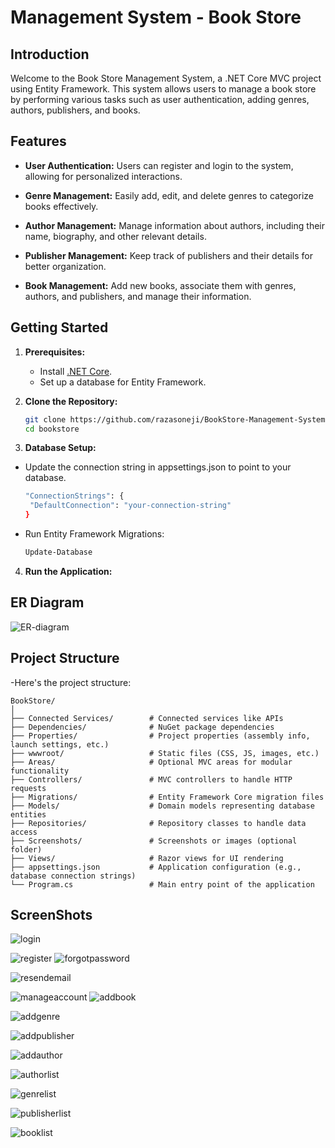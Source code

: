 # Management System - Book Store

## Introduction

Welcome to the Book Store Management System, a .NET Core MVC project using Entity Framework. This system allows users to manage a book store by performing various tasks such as user authentication, adding genres, authors, publishers, and books.

## Features

- **User Authentication:** Users can register and login to the system, allowing for personalized interactions.

- **Genre Management:** Easily add, edit, and delete genres to categorize books effectively.

- **Author Management:** Manage information about authors, including their name, biography, and other relevant details.

- **Publisher Management:** Keep track of publishers and their details for better organization.

- **Book Management:** Add new books, associate them with genres, authors, and publishers, and manage their information.

## Getting Started

1. **Prerequisites:**
   - Install [.NET Core](https://dotnet.microsoft.com/download).
   - Set up a database for Entity Framework.

2. **Clone the Repository:**
   ```bash
   git clone https://github.com/razasoneji/BookStore-Management-System.git
   cd bookstore
3. **Database Setup:**
  - Update the connection string in appsettings.json to point to your database.
    ```bash
    "ConnectionStrings": {
     "DefaultConnection": "your-connection-string"
    }
  - Run Entity Framework Migrations:
    ```bash
    Update-Database
4. **Run the Application:**

## ER Diagram

![ER-diagram](https://github.com/user-attachments/assets/e7c08435-d565-4a22-9555-1a63570348fc)

## Project Structure

-Here's the project structure:

```plaintext
BookStore/
│
├── Connected Services/        # Connected services like APIs
├── Dependencies/              # NuGet package dependencies
├── Properties/                # Project properties (assembly info, launch settings, etc.)
├── wwwroot/                   # Static files (CSS, JS, images, etc.)
├── Areas/                     # Optional MVC areas for modular functionality
├── Controllers/               # MVC controllers to handle HTTP requests
├── Migrations/                # Entity Framework Core migration files
├── Models/                    # Domain models representing database entities
├── Repositories/              # Repository classes to handle data access
├── Screenshots/               # Screenshots or images (optional folder)
├── Views/                     # Razor views for UI rendering
├── appsettings.json           # Application configuration (e.g., database connection strings)
└── Program.cs                 # Main entry point of the application

```
## ScreenShots
![login](https://github.com/user-attachments/assets/bbabbb1b-a58b-4913-b0c3-e84226a11980)


![register](https://github.com/user-attachments/assets/882fb5b5-219d-45d3-b9f9-c9033a30f74e)
![forgotpassword](https://github.com/user-attachments/assets/f8958aa5-ec8b-49e7-9578-2ee342c3a172)




![resendemail](https://github.com/user-attachments/assets/e8feac9f-1686-41a4-91c2-17a5d40b567d)


![manageaccount](https://github.com/user-attachments/assets/73c99a9b-501b-4699-81f1-8155f25a2720)
![addbook](https://github.com/user-attachments/assets/b40150f9-8e1c-4490-bc3e-cc489e64fb35)



![addgenre](https://github.com/user-attachments/assets/0948c622-9015-4150-b6f3-c9cf4d189341)

![addpublisher](https://github.com/user-attachments/assets/80c15513-7f4f-4120-b7d1-1c7c7e44f454)

![addauthor](https://github.com/user-attachments/assets/25560196-812e-4e23-994f-270caa6d22dd)

![authorlist](https://github.com/user-attachments/assets/e9738db6-7ec9-4d7a-af71-301cda3e4200)

![genrelist](https://github.com/user-attachments/assets/0dd9d257-ba84-4ca2-9aad-280c6806891a)

![publisherlist](https://github.com/user-attachments/assets/2c86e4a1-2676-4525-a74b-254519d381e5)

![booklist](https://github.com/user-attachments/assets/7ed1ee94-c85a-49ff-b818-c937ea283abf)

